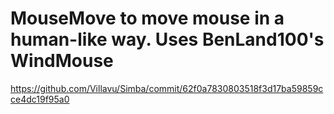 # MouseMove to move mouse in a human-like way. Uses BenLand100's WindMouse
https://github.com/Villavu/Simba/commit/62f0a7830803518f3d17ba59859cce4dc19f95a0
